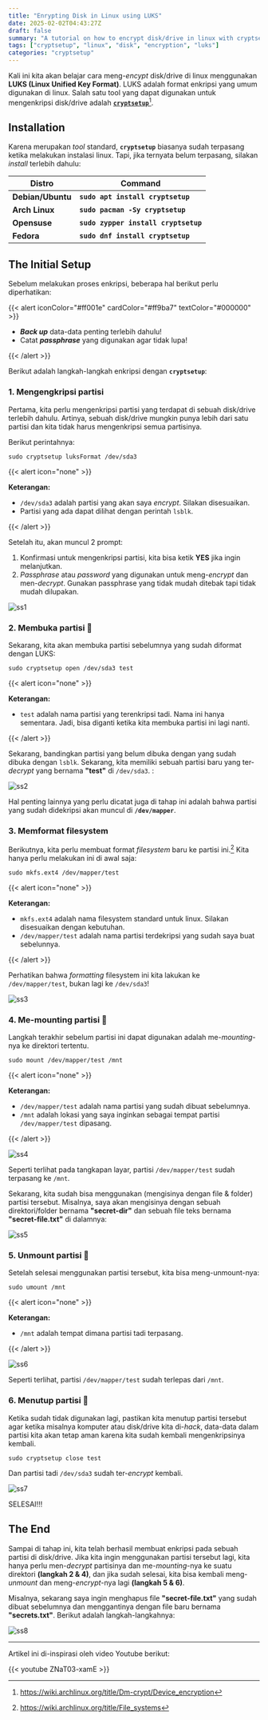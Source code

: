 ```yaml
---
title: "Enrypting Disk in Linux using LUKS"
date: 2025-02-02T04:43:27Z
draft: false
summary: "A tutorial on how to encrypt disk/drive in linux with cryptsetup."
tags: ["cryptsetup", "linux", "disk", "encryption", "luks"]
categories: "cryptsetup"
---
```


Kali ini kita akan belajar cara meng-_encypt_ disk/drive di linux menggunakan **LUKS (Linux Unified Key Format)**. LUKS adalah format enkripsi yang umum digunakan di linux. Salah satu tool yang dapat digunakan untuk mengenkripsi disk/drive adalah [**`cryptsetup`**](https://www.google.com/search?q=cryptsetup)[^1]. 

## Installation

Karena merupakan _tool_ standard, **`cryptsetup`** biasanya sudah terpasang ketika melakukan instalasi linux. Tapi, jika ternyata belum terpasang, silakan _install_ terlebih dahulu:

|       Distro      |                  Command                      |
|       ---         |                   ---                         |
| **Debian/Ubuntu** | **`sudo apt install cryptsetup`**             |
| **Arch Linux**    | **`sudo pacman -Sy cryptsetup`**              |
| **Opensuse**      | **`sudo zypper install cryptsetup`**          |
| **Fedora**        | **`sudo dnf install cryptsetup`**             |

## The Initial Setup

Sebelum melakukan proses enkripsi, beberapa hal berikut perlu diperhatikan:

{{< alert iconColor="#ff001e" cardColor="#ff9ba7" textColor="#000000" >}}

- **_Back up_** data-data penting terlebih dahulu!
- Catat **_passphrase_** yang digunakan agar tidak lupa!

{{< /alert >}}

Berikut adalah langkah-langkah enkripsi dengan **`cryptsetup`**:

### 1. Mengengkripsi partisi

Pertama, kita perlu mengenkripsi partisi yang terdapat di sebuah disk/drive terlebih dahulu. Artinya, sebuah disk/drive mungkin punya lebih dari satu partisi dan kita tidak harus mengenkripsi semua partisinya. 

Berikut perintahnya:

```shell
sudo cryptsetup luksFormat /dev/sda3
```

{{< alert icon="none" >}}

**Keterangan:** 
- `/dev/sda3` adalah partisi yang akan saya _encrypt_. Silakan disesuaikan.
- Partisi yang ada dapat dilihat dengan perintah `lsblk`.

{{< /alert >}}

Setelah itu, akan muncul 2 prompt:
1. Konfirmasi untuk mengenkripsi partisi, kita bisa ketik **YES** jika ingin melanjutkan.
2. _Passphrase_ atau _password_ yang digunakan untuk meng-_encrypt_ dan men-_decrypt_. Gunakan passphrase yang tidak mudah ditebak tapi tidak mudah dilupakan.

![ss1](/luks/ss1.png "Encrypting a partition")

### 2. Membuka partisi 🔑

Sekarang, kita akan membuka partisi sebelumnya yang sudah diformat dengan LUKS:

```shell
sudo cryptsetup open /dev/sda3 test
```

{{< alert icon="none" >}}

**Keterangan:** 
- `test` adalah nama partisi yang terenkripsi tadi. Nama ini hanya sementara. Jadi, bisa diganti ketika kita membuka partisi ini lagi nanti.

{{< /alert >}}

Sekarang, bandingkan partisi yang belum dibuka dengan yang sudah dibuka dengan `lsblk`. Sekarang, kita memiliki sebuah partisi baru yang ter-_decrypt_ yang bernama **"test"** di `/dev/sda3`. :

![ss2](/luks/ss2.png "Opening up the encrypted partition")

Hal penting lainnya yang perlu dicatat juga di tahap ini adalah bahwa partisi yang sudah didekripsi akan muncul di **`/dev/mapper`**.

### 3. Memformat filesystem 

Berikutnya, kita perlu membuat format _filesystem_ baru ke partisi ini.[^2] Kita hanya perlu melakukan ini di awal saja:

```shell
sudo mkfs.ext4 /dev/mapper/test
```

{{< alert icon="none" >}}

**Keterangan:** 
- `mkfs.ext4` adalah nama filesystem standard untuk linux. Silakan disesuaikan dengan kebutuhan.
- `/dev/mapper/test` adalah nama partisi terdekripsi yang sudah saya buat sebelunnya.  

{{< /alert >}}

Perhatikan bahwa _formatting_ filesystem ini kita lakukan ke `/dev/mapper/test`, bukan lagi ke `/dev/sda3`!

![ss3](/luks/ss3.png "Creating partition's filesystem")

### 4. Me-mounting partisi 🛄

Langkah terakhir sebelum partisi ini dapat digunakan adalah me-_mounting_-nya ke direktori tertentu.

```shell
sudo mount /dev/mapper/test /mnt
```

{{< alert icon="none" >}}

**Keterangan:** 
- `/dev/mapper/test` adalah nama partisi yang sudah dibuat sebelumnya.
- `/mnt` adalah lokasi yang saya inginkan sebagai tempat partisi `/dev/mapper/test` dipasang. 

{{< /alert >}}

![ss4](/luks/ss4.png "Mounting partition")

Seperti terlihat pada tangkapan layar, partisi `/dev/mapper/test` sudah terpasang ke `/mnt`.

Sekarang, kita sudah bisa menggunakan (mengisinya dengan file & folder) partisi tersebut. Misalnya, saya akan mengisinya dengan sebuah direktori/folder bernama **"secret-dir"** dan sebuah file teks bernama **"secret-file.txt"** di dalamnya:

![ss5](/luks/ss5.png "Creating a folder and a file")

### 5. Unmount partisi 🛅

Setelah selesai menggunakan partisi tersebut, kita bisa meng-unmount-nya:

```shell
sudo umount /mnt
```

{{< alert icon="none" >}}

**Keterangan:** 
- `/mnt` adalah tempat dimana partisi tadi terpasang.  

{{< /alert >}}

![ss6](/luks/ss6.png "Unmounting partition")

Seperti terlihat, partisi `/dev/mapper/test` sudah terlepas dari `/mnt`.

### 6. Menutup partisi 🔐

Ketika sudah tidak digunakan lagi, pastikan kita menutup partisi tersebut agar ketika misalnya komputer atau disk/drive kita di-_hack_, data-data dalam partisi kita akan tetap aman karena kita sudah kembali mengenkripsinya kembali.

```shell
sudo cryptsetup close test
```

Dan partisi tadi `/dev/sda3` sudah ter-_encrypt_ kembali.

![ss7](/luks/ss7.png "Close the partition")

SELESAI!!!

## The End

Sampai di tahap ini, kita telah berhasil membuat enkripsi pada sebuah partisi di disk/drive. Jika kita ingin menggunakan partisi tersebut lagi, kita hanya perlu men-_decrypt_ partisinya dan me-_mounting_-nya ke suatu direktori **(langkah 2 & 4)**, dan jika sudah selesai, kita bisa kembali meng-_unmount_ dan meng-_encrypt_-nya lagi **(langkah 5 & 6)**.

Misalnya, sekarang saya ingin menghapus file **"secret-file.txt"** yang sudah dibuat sebelumnya dan menggantinya dengan file baru bernama **"secrets.txt"**. Berikut adalah langkah-langkahnya:

![ss8](/luks/ss8.png "The cycle")

---

Artikel ini di-inspirasi oleh video Youtube berikut:

{{< youtube ZNaT03-xamE >}}




[^1]: https://wiki.archlinux.org/title/Dm-crypt/Device_encryption
[^2]: https://wiki.archlinux.org/title/File_systems